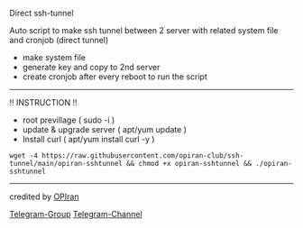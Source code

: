 Direct ssh-tunnel

Auto script to make ssh tunnel between 2 server with related system file and cronjob  (direct tunnel)
 - make system file
 - generate key and copy to 2nd server
 - create cronjob after every reboot to run the script

--------------------------------------------------------------------------------------------------------------------------------------------------------------------------------------------------------------------

‼️ INSTRUCTION ‼️
 - root previllage ( sudo -i )
 - update & upgrade server ( apt/yum update )
 - Install curl ( apt/yum install curl -y )

```
wget -4 https://raw.githubusercontent.com/opiran-club/ssh-tunnel/main/opiran-sshtunnel && chmod +x opiran-sshtunnel && ./opiran-sshtunnel
```

--------------------------------------------------------------------------------------------------------------------------------------------------------------------------------------------------------------------

credited by [OPIran](https://github.com/opiran-club)

[Telegram-Group](https://t,me/OPIranCluB)
[Telegram-Channel](https://t,me/opiranv2rayproxy)
